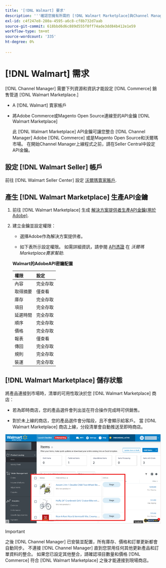```yaml
---
title: '[!DNL Walmart] 要求'
description: '''確認您擁有所需的 [!DNL Walmart Marketplace]與Channel Manager整合的資訊和資源。'
exl-id: c4f247e8-280a-4595-a6c8-cf8b732d7aab
source-git-commit: 618bbd6d6c889d555f0ff74ade3dd84b412e1e59
workflow-type: tm+mt
source-wordcount: '335'
ht-degree: 0%

---
```


# [!DNL Walmart] 需求

[!DNL Channel Manager] 需要下列資源和資訊才能設定 [!DNL Commerce] 銷售管道 [!DNL Walmart Marketplace.]

* A [!DNL Walmart] 賣家帳戶

* 將Adobe Commerce或Magento Open Source連線至的API金鑰 [!DNL Walmart Marketplace]

   此 [!DNL Walmart Marketplace] API金鑰可讓您整合 [!DNL Channel Manager] Adobe [!DNL Commerce] 或是Magento Open Source和沃爾瑪市場。 在開始Channel Manager上線程式之前，請在Seller Central中設定API金鑰。

## 設定 [!DNL Walmart Seller] 帳戶

前往 [!DNL Walmart Seller Center] 設定 [沃爾瑪賣家賬戶](https://seller.walmart.com/signup?q=&amp;origin=solution_provider&amp;src=0014M00001zivMp).

## 產生 [!DNL Walmart Marketplace] 生產API金鑰

1. 前往 [!DNL Walmart Marketplace] 生成 [解決方案提供者生產API金鑰(用於Adobe)](https://developer.walmart.com/#preloginModal?redirectUri=https%3A%2F%2Fdeveloper.walmart.com%2Faccount%2FgenerateKey).

1. 建立金鑰並設定權限：

   * 選擇Adobe作為解決方案提供者。

   * 如下表所示設定權限。 如需詳細資訊，請參閱 [API憑證](https://sellerhelp.walmart.com/seller/s/guide?article=000006422) 在 _沃爾瑪Marketplace賣家幫助_.

   **Walmart的AdobeAPI密鑰配置**

   | **權限** | **設定** |
   |----------------|-------------|
   | 內容 | 完全存取 |
   | 取得摘要 | 僅查看 |
   | 庫存 | 完全存取 |
   | 項目 | 完全存取 |
   | 延遲時間 | 完全存取 |
   | 順序 | 完全存取 |
   | 價格 | 完全存取 |
   | 報表 | 僅查看 |
   | 傳回 | 完全存取 |
   | 規則 | 完全存取 |
   | 裝運 | 完全存取 |

## [!DNL Walmart Marketplace] 儲存狀態

將產品連接到市場時，清單的可用性取決於您 [!DNL Walmart Marketplace] 商店：

* 若為即時商店，您的產品選件會列出並在符合操作完成時可供銷售。

* 對於未上線的商店，您的產品選件會分階段，且不會顯示給客戶。 當 [!DNL Walmart Marketplace] 商店上線，分段清單會自動推送至即時商店。

![[!DNL Walmart Seller Central] 分段產品](assets/walmart-seller-central-staged.png)

>[!IMPORTANT]
>
>之後 [!DNL Channel Manager] 已安裝並配置，所有庫存、價格和訂單更新都會自動同步。 不連接 [!DNL Channel Manager] 直到您禁用任何其他更新產品和訂單資料的整合。 如果您已設定其他整合，請確認項目數量和價格 [!DNL Commerce] 符合 [!DNL Walmart Marketplace] 之後才能連接到現場商店。

